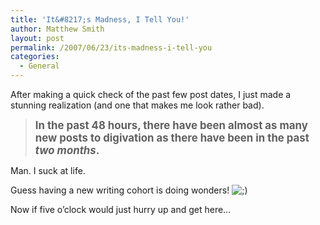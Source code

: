 ```yaml
---
title: 'It&#8217;s Madness, I Tell You!'
author: Matthew Smith
layout: post
permalink: /2007/06/23/its-madness-i-tell-you
categories:
  - General
---
```

After making a quick check of the past few post dates, I just made a stunning realization (and one that makes me look rather bad).

> **<big>In the past 48 hours, there have been almost as many new posts to digivation as there have been in the past <em>two months</em>.</big>**

Man. I suck at life.

Guess having a new writing cohort is doing wonders! <img src="http://archive.digivation.net/wp-includes/images/smilies/icon_wink.gif" alt=";)" class="wp-smiley" /> 

Now if five o&#8217;clock would just hurry up and get here&#8230;